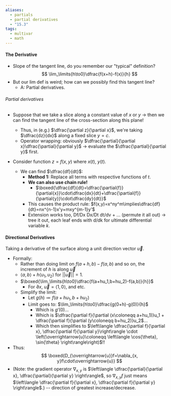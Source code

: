 ```yaml
---
aliases:
  - partials
  - partial derivatives
  - "15.3"
tags:
  - multivar
  - math
---
```

#### The Derivative
- Slope of the tangent line, do you remember our "typical" definition?
  $$
  \lim_\limits{h\to0}\dfrac{f(x+h)-f(x)}{h}
   $$
- But our lim def is weird; how can we possibly find this tangent line?
	- A: Partial derivatives.
###### Partial derivatives
- Suppose that we take a slice along a constant value of $x$ or $y$ -> then we can find the tangent line of the cross-section along this plane!
	- Thus, in (e.g.) $\dfrac{\partial z}{\partial x}$, we're taking $\dfrac{dz}{dx}$ along a fixed slice $y=c$.
	- Operator wrapping: obviously $\dfrac{\partial}{\partial x}\dfrac{\partial}{\partial y}$ -> evaluate the $\dfrac{\partial}{\partial y}$ first.

- Consider function $z=f(x, y)$ where $x(t)$, $y(t)$.
	- We can find $\dfrac{df}{dt}$:
		- **Method 1:** Replace all terms with respective functions of $t$.
		- **We can also use chain rule!**
			- $\boxed{\dfrac{df}{dt}=\dfrac{\partial{f}}{\partial{x}}\cdot\dfrac{dx}{dt}+\dfrac{\partial{f}}{\partial{y}}\cdot\dfrac{dy}{dt}}$
		- This causes the product rule: $f(x,y)=x^ny^m\implies\dfrac{df}{dt}=nx^{n-1}x'y+mxy^{m-1}y'$
		- Extension works too, Df/Dx Dx/Dt dt/dv + ... (permute it all out) -> tree it out, each leaf ends with d/dk for ultimate differential variable $k$.

#### Directional Derivatives
Taking a derivative of the surface along a unit direction vector $\overrightarrow{u}$.
- Formally:
	- Rather than doing limit on $f(a+h, b)-f(a, b)$ and so on, the increment of $h$ is along $\overrightarrow{u}$
	- $\left\langle{}a,b\right\rangle{}+h\left\langle{}u_1,u_2\right\rangle$ for $||\overrightarrow{u}||=1$.
	- $\boxed{\lim_\limits{h\to0}\dfrac{f(a+hu_1,b+hu_2)-f(a,b)}{h}}$
		- For $\partial{x}$, $\overrightarrow{u}=\left\langle 1, 0 \right\rangle$, and etc.
	- Simplify the limit:
		- Let $g(h)\coloneqq f(a+hu_1, b+hu_2)$
		- Limit goes to: $\lim_\limits{h\to0}\dfrac{g(0+h)-g(0)}{h}$
			- Which is $g'(0)$...
			- Which is $\dfrac{\partial f}{\partial (x\coloneqq a+hu_1)}u_1 + \dfrac{\partial f}{\partial (y\coloneqq b+hu_2)}u_2$...
			- Which then simplifies to $\left\langle \dfrac{\partial f}{\partial x}, \dfrac{\partial f}{\partial y}\right\rangle \cdot \left(\overrightarrow{u}\coloneqq \left\langle \cos{\theta}, \sin{\theta} \right\rangle\right)$!!
- Thus: $$
		  \boxed{D_{\overrightarrow{u}}f=\nabla_{x, y}f\cdot\overrightarrow{u}}
		  $$
- (Note: the gradient operator $\nabla_{x, y}$ is $\left\langle \dfrac{\partial}{\partial x}, \dfrac{\partial}{\partial y} \right\rangle$, so $\nabla_{x, y}f$ just means $\left\langle \dfrac{\partial f}{\partial x}, \dfrac{\partial f}{\partial y} \right\rangle$.) -- direction of greatest increase/decrease.